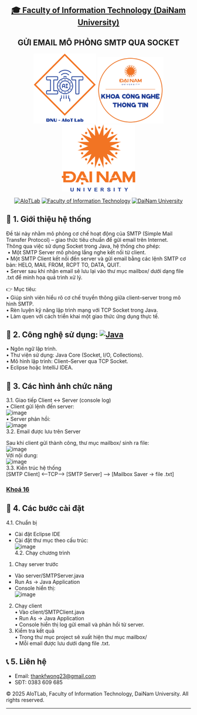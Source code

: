 <h2 align="center">
    <a href="https://dainam.edu.vn/vi/khoa-cong-nghe-thong-tin">
    🎓 Faculty of Information Technology (DaiNam University)
    </a>
</h2>
<h2 align="center">
   GỬI EMAIL MÔ PHỎNG SMTP QUA SOCKET
</h2>
<div align="center">
    <p align="center">
        <img src="docs/aiotlab_logo.png" alt="AIoTLab Logo" width="170"/>
        <img src="docs/fitdnu_logo.png" alt="AIoTLab Logo" width="180"/>
        <img src="docs/dnu_logo.png" alt="DaiNam University Logo" width="200"/>
    </p>

[![AIoTLab](https://img.shields.io/badge/AIoTLab-green?style=for-the-badge)](https://www.facebook.com/DNUAIoTLab)
[![Faculty of Information Technology](https://img.shields.io/badge/Faculty%20of%20Information%20Technology-blue?style=for-the-badge)](https://dainam.edu.vn/vi/khoa-cong-nghe-thong-tin)
[![DaiNam University](https://img.shields.io/badge/DaiNam%20University-orange?style=for-the-badge)](https://dainam.edu.vn)

</div>

## 📖 1. Giới thiệu hệ thống <br>
Đề tài này nhằm mô phỏng cơ chế hoạt động của SMTP (Simple Mail Transfer Protocol) – giao thức tiêu chuẩn để gửi email trên Internet.<br>
Thông qua việc sử dụng Socket trong Java, hệ thống cho phép:<br>
 &nbsp;• Một SMTP Server mô phỏng lắng nghe kết nối từ client.<br>
 • Một SMTP Client kết nối đến server và gửi email bằng các lệnh SMTP cơ bản: HELO, MAIL FROM, RCPT TO, DATA, QUIT.<br>
 • Server sau khi nhận email sẽ lưu lại vào thư mục mailbox/ dưới dạng file .txt để minh họa quá trình xử lý.<br>

👉 Mục tiêu:<br>
 • Giúp sinh viên hiểu rõ cơ chế truyền thông giữa client–server trong mô hình SMTP.<br>
 • Rèn luyện kỹ năng lập trình mạng với TCP Socket trong Java.<br>
 • Làm quen với cách triển khai một giao thức ứng dụng thực tế.<br>

## 🔧 2. Công nghệ sử dụng: [![Java](https://img.shields.io/badge/Java-007396?style=for-the-badge&logo=java&logoColor=white)](https://www.java.com/)
 • Ngôn ngữ lập trình.<br>
 • Thư viện sử dụng: Java Core (Socket, I/O, Collections).<br>
 • Mô hình lập trình: Client–Server qua TCP Socket.<br>
 • Eclipse hoặc IntelliJ IDEA.<br>
## 🚀 3. Các hình ảnh chức năng
3.1. Giao tiếp Client ↔ Server (console log)<br>
 • Client gửi lệnh đến server:<br>
 <img width="215" height="18" alt="image" src="https://github.com/user-attachments/assets/29ccb955-8d8e-47f0-879a-531219248664" /><br>
• Server phản hồi:<br>
<img width="136" height="18" alt="image" src="https://github.com/user-attachments/assets/5d4dc4b5-4d90-4b91-903b-78adcd803014" /><br>
3.2. Email được lưu trên Server<br>

Sau khi client gửi thành công, thư mục mailbox/ sinh ra file:<br>
<img width="167" height="23" alt="image" src="https://github.com/user-attachments/assets/80162433-2739-46c8-bbde-d57e46c2ba92" /><br>
Với nội dung: <br>
<img width="451" height="222" alt="image" src="https://github.com/user-attachments/assets/c24a0f85-0b40-4916-a66f-db982fd5513d" /><br>
3.3. Kiến trúc hệ thống <br>
[SMTP Client]  <--TCP-->  [SMTP Server]  -->  [Mailbox Saver -> file .txt] <br>


### [Khoá 16](./docs/projects/K16/README.md)

## 📝 4. Các bước cài đặt
4.1. Chuẩn bị <br>
- Cài đặt Eclipse IDE<br>
- Cài đặt thư mục theo cấu trúc:<br>
  <img width="216" height="167" alt="image" src="https://github.com/user-attachments/assets/1edc4596-ef4e-4157-a48a-41f29801d606" /> <br>
4.2. Chạy chương trình<br>
1. Chạy server trước<br>
 - Vào server/SMTPServer.java<br>
 - Run As → Java Application<br>
 - Console hiển thị: <br>
 <img width="463" height="18" alt="image" src="https://github.com/user-attachments/assets/9ebe92bc-c7c6-4485-ace4-b2b671305c93" /> <br>
 2. Chạy client<br>
 • Vào client/SMTPClient.java<br>
 • Run As → Java Application<br>
 • Console hiển thị log gửi email và phản hồi từ server.<br>
 3. Kiểm tra kết quả<br>
 • Trong thư mục project sẽ xuất hiện thư mục mailbox/<br>
 • Mỗi email được lưu dưới dạng file .txt.<br>


## 📞 5. Liên hệ
- Email: thankfwong23@gmail.com  
- SĐT: 0383 609 685 


© 2025 AIoTLab, Faculty of Information Technology, DaiNam University. All rights reserved.

---
